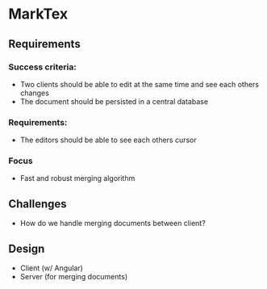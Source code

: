 # MarkTex

## Requirements

### Success criteria:

* Two clients should be able to edit at the same time and see each others changes
* The document should be persisted in a central database

### Requirements:

* The editors should be able to see each others cursor

### Focus
* Fast and robust merging algorithm

## Challenges

* How do we handle merging documents between client?

## Design
* Client (w/ Angular)
* Server (for merging documents)
